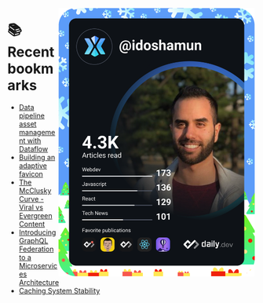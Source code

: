 <a href="https://app.daily.dev/idoshamun"><img src="https://raw.githubusercontent.com/idoshamun/idoshamun/devcard/devcard.svg" align='right' width="400" alt="Ido Shamun's Dev Card"/></a>

# 📚 Recent bookmarks
<!-- BOOKMARKS:START -->
- [Data pipeline asset management with Dataflow](https://app.daily.dev/posts/ciqT3nJYO?utm_source=rss&utm_medium=bookmarks&utm_campaign=28849d86070e4c099c877ab6837c61f0)
- [Building an adaptive favicon](https://app.daily.dev/posts/qHDxdnnC-?utm_source=rss&utm_medium=bookmarks&utm_campaign=28849d86070e4c099c877ab6837c61f0)
- [The McClusky Curve - Viral vs Evergreen Content](https://app.daily.dev/posts/zGLf9o_OF?utm_source=rss&utm_medium=bookmarks&utm_campaign=28849d86070e4c099c877ab6837c61f0)
- [Introducing GraphQL Federation to a Microservices Architecture](https://app.daily.dev/posts/T-wecg2b6?utm_source=rss&utm_medium=bookmarks&utm_campaign=28849d86070e4c099c877ab6837c61f0)
- [Caching System Stability](https://app.daily.dev/posts/RLcfyCA8O?utm_source=rss&utm_medium=bookmarks&utm_campaign=28849d86070e4c099c877ab6837c61f0)
<!-- BOOKMARKS:END -->
